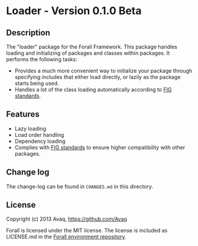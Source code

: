 # Loader - Version 0.1.0 Beta

## Description

The "loader" package for the Forall Framework. This package handles loading and
initializing of packages and classes within packages. It performs the following tasks:

* Provides a much more convenient way to initialize your package through specifying
  includes that either load directly, or lazily as the package starts being used.
* Handles a lot of the class loading automatically according to
  [FIG standards](https://github.com/php-fig/fig-standards/blob/master/accepted/PSR-0.md).

## Features

* Lazy loading
* Load order handling
* Dependency loading
* Complies with 
  [FIG standards](https://github.com/php-fig/fig-standards/blob/master/accepted/PSR-0.md)
  to ensure higher compatibility with other packages.

## Change log

The change-log can be found in `CHANGES.md` in this directory.

## License

Copyright (c) 2013 Avaq, https://github.com/Avaq

Forall is licensed under the MIT license. The license is included as LICENSE.md in the 
[Forall environment repository](https://github.com/ForallFramework/Forall).
